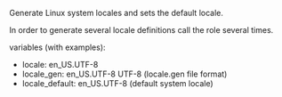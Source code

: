 Generate Linux system locales and sets the default locale.

In order to generate several locale definitions call the role several times.

variables (with examples):

- locale: en_US.UTF-8
- locale_gen: en_US.UTF-8 UTF-8 (locale.gen file format)
- locale_default: en_US.UTF-8 (default system locale)
